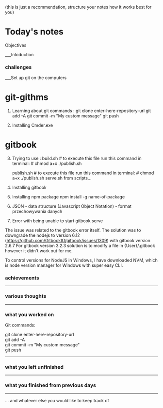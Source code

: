 (this is just a recommendation, structure your notes how it works best for you)

# Today's notes

Objectives

___Intoduction

###  challenges

___Set up git on the computers
# git-githms
1) Learning about git commands :
    git clone enter-here-repository-url
    git add -A
    git commit -m "My custom message"
    git push


2) Installing Cmder.exe

# gitbook
3) Trying to use :
    build.sh    # to execute this file run this command in terminal:
                # chmod a+x ./publish.sh
    
    publish.sh  # to execute this file run this command in terminal:
                # chmod a+x ./publish.sh
    serve.sh
from scripts...

4) Installing gitbook
5) Installing npm package
    npm install -g name-of-package

6) JSON - data structure (Javascript Object Notation) - format przechowywania danych

7) Error with being unable to start gitbook serve

The issue was related to the gitbook error itself. 
The solution was to downgrade the nodejs to version 6.12 (https://github.com/GitbookIO/gitbook/issues/1309) with gitbook version 2.6.7
For gitbook version 3.2.3 solution is to modify a file in {User}/.gitbook however it didn't work out for me.

To control versions for NodeJS in Windows, I have downloaded NVM, which is node version manager for Windows with super easy CLI.




###  achievements

___

###  various thoughts

___ 

###  what you worked on
Git commands:

git clone enter-here-repository-url  
git add -A  
git commit -m "My custom message"  
git push  
___

###  what you left unfinished

___

###  what you finished from previous days

___

...  and whatever else you would like to keep track of